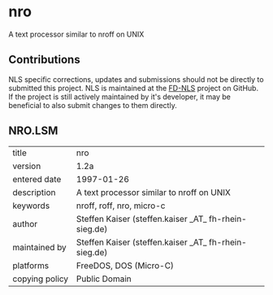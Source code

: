 # nro

A text processor similar to nroff on UNIX


## Contributions

NLS specific corrections, updates and submissions should not be 
directly to submitted this project. NLS is maintained at the [FD-NLS](https://github.com/shidel/fd-nls)
project on GitHub. If the project is still actively maintained by it's
developer, it may be beneficial to also submit changes to them directly.

## NRO.LSM

<table>
<tr><td>title</td><td>nro</td></tr>
<tr><td>version</td><td>1.2a</td></tr>
<tr><td>entered&nbsp;date</td><td>1997-01-26</td></tr>
<tr><td>description</td><td>A text processor similar to nroff on UNIX</td></tr>
<tr><td>keywords</td><td>nroff, roff, nro, micro-c</td></tr>
<tr><td>author</td><td>Steffen Kaiser (steffen.kaiser _AT_ fh-rhein-sieg.de)</td></tr>
<tr><td>maintained&nbsp;by</td><td>Steffen Kaiser (steffen.kaiser _AT_ fh-rhein-sieg.de)</td></tr>
<tr><td>platforms</td><td>FreeDOS, DOS (Micro-C)</td></tr>
<tr><td>copying&nbsp;policy</td><td>Public Domain</td></tr>
</table>
